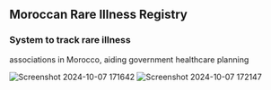 ##   Moroccan Rare Illness Registry
### System to track rare illness
associations in Morocco, aiding government healthcare planning


![Screenshot 2024-10-07 171642](https://github.com/user-attachments/assets/8ec26e2d-00ff-4c25-b33e-0eba0b032bae)
![Screenshot 2024-10-07 172147](https://github.com/user-attachments/assets/f9a9d7c3-12f9-4fb2-aa30-e4596511e3ba)
